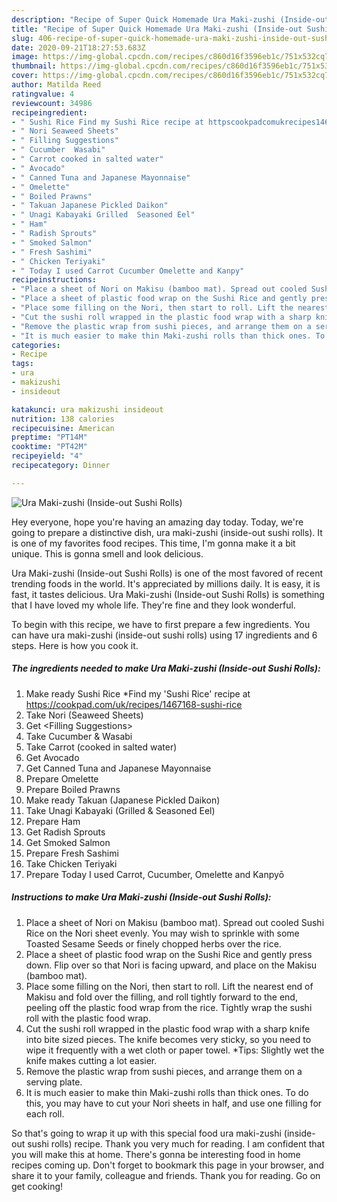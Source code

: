 ```yaml
---
description: "Recipe of Super Quick Homemade Ura Maki-zushi (Inside-out Sushi Rolls)"
title: "Recipe of Super Quick Homemade Ura Maki-zushi (Inside-out Sushi Rolls)"
slug: 406-recipe-of-super-quick-homemade-ura-maki-zushi-inside-out-sushi-rolls
date: 2020-09-21T18:27:53.683Z
image: https://img-global.cpcdn.com/recipes/c860d16f3596eb1c/751x532cq70/ura-maki-zushi-inside-out-sushi-rolls-recipe-main-photo.jpg
thumbnail: https://img-global.cpcdn.com/recipes/c860d16f3596eb1c/751x532cq70/ura-maki-zushi-inside-out-sushi-rolls-recipe-main-photo.jpg
cover: https://img-global.cpcdn.com/recipes/c860d16f3596eb1c/751x532cq70/ura-maki-zushi-inside-out-sushi-rolls-recipe-main-photo.jpg
author: Matilda Reed
ratingvalue: 4
reviewcount: 34986
recipeingredient:
- " Sushi Rice Find my Sushi Rice recipe at httpscookpadcomukrecipes1467168sushirice"
- " Nori Seaweed Sheets"
- " Filling Suggestions"
- " Cucumber  Wasabi"
- " Carrot cooked in salted water"
- " Avocado"
- " Canned Tuna and Japanese Mayonnaise"
- " Omelette"
- " Boiled Prawns"
- " Takuan Japanese Pickled Daikon"
- " Unagi Kabayaki Grilled  Seasoned Eel"
- " Ham"
- " Radish Sprouts"
- " Smoked Salmon"
- " Fresh Sashimi"
- " Chicken Teriyaki"
- " Today I used Carrot Cucumber Omelette and Kanpy"
recipeinstructions:
- "Place a sheet of Nori on Makisu (bamboo mat). Spread out cooled Sushi Rice on the Nori sheet evenly. You may wish to sprinkle with some Toasted Sesame Seeds or finely chopped herbs over the rice."
- "Place a sheet of plastic food wrap on the Sushi Rice and gently press down. Flip over so that Nori is facing upward, and place on the Makisu (bamboo mat)."
- "Place some filling on the Nori, then start to roll. Lift the nearest end of Makisu and fold over the filling, and roll tightly forward to the end, peeling off the plastic food wrap from the rice. Tightly wrap the sushi roll with the plastic food wrap."
- "Cut the sushi roll wrapped in the plastic food wrap with a sharp knife into bite sized pieces. The knife becomes very sticky, so you need to wipe it frequently with a wet cloth or paper towel. *Tips: Slightly wet the knife makes cutting a lot easier."
- "Remove the plastic wrap from sushi pieces, and arrange them on a serving plate."
- "It is much easier to make thin Maki-zushi rolls than thick ones. To do this, you may have to cut your Nori sheets in half, and use one filling for each roll."
categories:
- Recipe
tags:
- ura
- makizushi
- insideout

katakunci: ura makizushi insideout 
nutrition: 138 calories
recipecuisine: American
preptime: "PT14M"
cooktime: "PT42M"
recipeyield: "4"
recipecategory: Dinner

---
```



![Ura Maki-zushi (Inside-out Sushi Rolls)](https://img-global.cpcdn.com/recipes/c860d16f3596eb1c/751x532cq70/ura-maki-zushi-inside-out-sushi-rolls-recipe-main-photo.jpg)

Hey everyone, hope you're having an amazing day today. Today, we're going to prepare a distinctive dish, ura maki-zushi (inside-out sushi rolls). It is one of my favorites food recipes. This time, I'm gonna make it a bit unique. This is gonna smell and look delicious.



Ura Maki-zushi (Inside-out Sushi Rolls) is one of the most favored of recent trending foods in the world. It's appreciated by millions daily. It is easy, it is fast, it tastes delicious. Ura Maki-zushi (Inside-out Sushi Rolls) is something that I have loved my whole life. They're fine and they look wonderful.


To begin with this recipe, we have to first prepare a few ingredients. You can have ura maki-zushi (inside-out sushi rolls) using 17 ingredients and 6 steps. Here is how you cook it.

<!--inarticleads1-->

##### The ingredients needed to make Ura Maki-zushi (Inside-out Sushi Rolls):

1. Make ready  Sushi Rice *Find my &#39;Sushi Rice&#39; recipe at https://cookpad.com/uk/recipes/1467168-sushi-rice
1. Take  Nori (Seaweed Sheets)
1. Get  &lt;Filling Suggestions&gt;
1. Take  Cucumber &amp; Wasabi
1. Take  Carrot (cooked in salted water)
1. Get  Avocado
1. Get  Canned Tuna and Japanese Mayonnaise
1. Prepare  Omelette
1. Prepare  Boiled Prawns
1. Make ready  Takuan (Japanese Pickled Daikon)
1. Take  Unagi Kabayaki (Grilled &amp; Seasoned Eel)
1. Prepare  Ham
1. Get  Radish Sprouts
1. Get  Smoked Salmon
1. Prepare  Fresh Sashimi
1. Take  Chicken Teriyaki
1. Prepare  Today I used Carrot, Cucumber, Omelette and Kanpyō




<!--inarticleads2-->

##### Instructions to make Ura Maki-zushi (Inside-out Sushi Rolls):

1. Place a sheet of Nori on Makisu (bamboo mat). Spread out cooled Sushi Rice on the Nori sheet evenly. You may wish to sprinkle with some Toasted Sesame Seeds or finely chopped herbs over the rice.
1. Place a sheet of plastic food wrap on the Sushi Rice and gently press down. Flip over so that Nori is facing upward, and place on the Makisu (bamboo mat).
1. Place some filling on the Nori, then start to roll. Lift the nearest end of Makisu and fold over the filling, and roll tightly forward to the end, peeling off the plastic food wrap from the rice. Tightly wrap the sushi roll with the plastic food wrap.
1. Cut the sushi roll wrapped in the plastic food wrap with a sharp knife into bite sized pieces. The knife becomes very sticky, so you need to wipe it frequently with a wet cloth or paper towel. *Tips: Slightly wet the knife makes cutting a lot easier.
1. Remove the plastic wrap from sushi pieces, and arrange them on a serving plate.
1. It is much easier to make thin Maki-zushi rolls than thick ones. To do this, you may have to cut your Nori sheets in half, and use one filling for each roll.




So that's going to wrap it up with this special food ura maki-zushi (inside-out sushi rolls) recipe. Thank you very much for reading. I am confident that you will make this at home. There's gonna be interesting food in home recipes coming up. Don't forget to bookmark this page in your browser, and share it to your family, colleague and friends. Thank you for reading. Go on get cooking!
